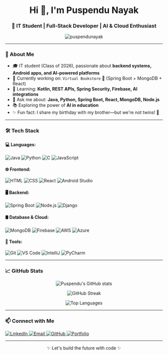 <h1 align="center">Hi 👋, I'm Puspendu Nayak</h1>
<!-- <p align="center">
  <img src="https://github.com/PuspenduNayak/svg/blob/main/svgForProfile.svg" alt="waving hand" width="40"/>
</p> -->
<h3 align="center">🚀 IT Student | Full-Stack Developer | AI & Cloud Enthusiast</h3>

<p align="center">
  <img src="https://komarev.com/ghpvc/?username=puspendunayak&label=Profile%20views&color=0e75b6&style=flat" alt="puspendunayak" />
</p>

---

### 💫 About Me

- 🎓 IT student (Class of 2026), passionate about **backend systems, Android apps, and AI-powered platforms**
- 🔭 Currently working on: `Virtual Bookstore` 🛒 (Spring Boot + MongoDB + React)
- 🌱 Learning: **Kotlin, REST APIs, Spring Security, Firebase, AI integrations**
- 💬 Ask me about: **Java, Python, Spring Boot, React, MongoDB, Node.js**
- 📚 Exploring the power of **AI in education**
- ✨ Fun fact: I share my birthday with my brother—but we're not twins! 🎂

---

### 🛠️ Tech Stack

#### 💻 Languages:
![Java](https://img.shields.io/badge/-Java-007396?style=flat&logo=java)
![Python](https://img.shields.io/badge/-Python-3776AB?style=flat&logo=python)
![C](https://img.shields.io/badge/-C-00599C?style=flat&logo=c)
![JavaScript](https://img.shields.io/badge/-JavaScript-F7DF1E?style=flat&logo=javascript)

#### 🌐 Frontend:
![HTML](https://img.shields.io/badge/-HTML5-E34F26?style=flat&logo=html5)
![CSS](https://img.shields.io/badge/-CSS3-1572B6?style=flat&logo=css3)
![React](https://img.shields.io/badge/-React-61DAFB?style=flat&logo=react)
![Android Studio](https://img.shields.io/badge/-Android%20Studio-3DDC84?style=flat&logo=android-studio)

#### 🖥️ Backend:
![Spring Boot](https://img.shields.io/badge/-Spring%20Boot-6DB33F?style=flat&logo=spring-boot)
![Node.js](https://img.shields.io/badge/-Node.js-339933?style=flat&logo=node.js)
![Django](https://img.shields.io/badge/-Django-092E20?style=flat&logo=django)

#### 🛢️ Database & Cloud:
![MongoDB](https://img.shields.io/badge/-MongoDB-47A248?style=flat&logo=mongodb)
![Firebase](https://img.shields.io/badge/-Firebase-FFCA28?style=flat&logo=firebase)
![AWS](https://img.shields.io/badge/-AWS-232F3E?style=flat&logo=amazon-aws)
![Azure](https://img.shields.io/badge/-Azure-0078D4?style=flat&logo=microsoft-azure)

#### 🧰 Tools:
![Git](https://img.shields.io/badge/-Git-F05032?style=flat&logo=git)
![VS Code](https://img.shields.io/badge/-VS%20Code-007ACC?style=flat&logo=visual-studio-code)
![IntelliJ](https://img.shields.io/badge/-IntelliJ%20IDEA-000000?style=flat&logo=intellij-idea)
![PyCharm](https://img.shields.io/badge/-PyCharm-143?style=flat&logo=pycharm)

---

### 📈 GitHub Stats

<p align="center">
  <img src="https://github-readme-stats.vercel.app/api?username=puspendunayak&show_icons=true&theme=tokyonight" alt="Puspendu's GitHub stats" />
</p>

<p align="center">
  <img src="https://streak-stats.demolab.com?user=puspendunayak&theme=tokyonight" alt="GitHub Streak" />
</p>

<p align="center">
  <img src="https://github-readme-stats.vercel.app/api/top-langs/?username=puspendunayak&layout=compact&theme=tokyonight" alt="Top Languages" />
</p>

---

### 📫 Connect with Me

<p align="left">
  <a href="https://www.linkedin.com/in/puspendu-nayak/" target="_blank">
    <img src="https://img.shields.io/badge/-LinkedIn-0077B5?style=flat&logo=linkedin" alt="LinkedIn" />
  </a>
  <a href="mailto:puspendu.nayak17@gmail.com" target="_blank">
    <img src="https://img.shields.io/badge/-Gmail-D14836?style=flat&logo=gmail&logoColor=white" alt="Email" />
  </a>
  <a href="https://github.com/PuspenduNayak" target="_blank">
    <img src="https://img.shields.io/badge/-GitHub-181717?style=flat&logo=github" alt="GitHub" />
  </a>
  <a href="https://puspendu-nayak.vercel.app/" target="_blank">
    <img src="https://img.shields.io/badge/-Portfolio-000000?style=flat&logo=vercel&logoColor=white" alt="Portfolio" />
  </a>
</p>

---

<p align="center">✨ Let's build the future with code ✨</p>
